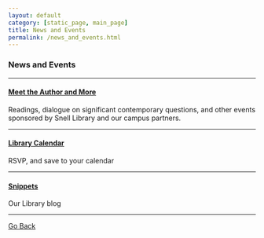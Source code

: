 ```yaml
---
layout: default
category: [static_page, main_page]
title: News and Events
permalink: /news_and_events.html
---
```



### News and Events 
* * * 
#### [Meet the Author and More](http://library.northeastern.edu/news-events)
Readings, dialogue on significant contemporary questions, and other events sponsored by Snell Library and our campus partners.
* * * 
#### [Library Calendar](http://library.northeastern.edu/news-events/calendar) 
RSVP, and save to your calendar 
* * * 
#### [Snippets](http://www.lib.neu.edu/snippets/) 
Our Library blog 
* * * 
[Go Back](http://www.lib.neu.edu/m/index.html) 
